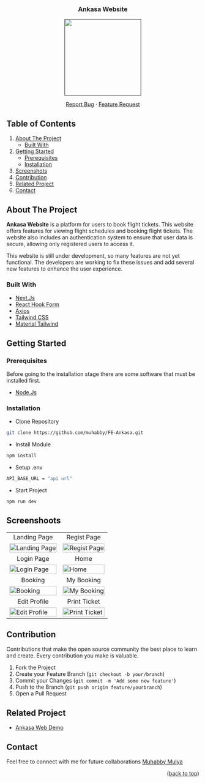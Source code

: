 <div id="top"></div>

<div align="center">
  <h3 align="center">Ankasa Website</h3>
  
  <a href="">
    <image align="center" width="200" src='https://res.cloudinary.com/dpasid4jl/image/upload/v1718761185/ankasa-assets/ankasa-logo/Ankasa_Logo_Square_btwdyg.png' />
  </a>

  <p></p>
  
  <p align="center">
    <a href="https://github.com/muhabby/FE-Ankasa/issues">Report Bug</a>
    ·
    <a href="https://github.com/muhabby/FE-Ankasa/issues">Feature Request</a>
  </p>
</div>

## Table of Contents

<div>
  <ol>
    <li>
      <a href="#about-the-project">About The Project</a>
      <ul>
        <li><a href="#built-with">Built With</a></li>
      </ul>
    </li>
    <li>
      <a href="#getting-started">Getting Started</a>
      <ul>
        <li><a href="#prerequisites">Prerequisites</a></li>
        <li><a href="#installation">Installation</a></li>
      </ul>
    </li>
    <li><a href="#screenshoots">Screenshots</a></li>
    <li><a href="#contribution">Contribution</a></li>
    <li><a href="#related-project">Related Project</a></li>
    <li><a href="#contact">Contact</a></li>
  </ol>
</div>

## About The Project

**Ankasa Website** is a platform for users to book flight tickets. This website offers features for viewing flight schedules and booking flight tickets. The website also includes an authentication system to ensure that user data is secure, allowing only registered users to access it.

This website is still under development, so many features are not yet functional. The developers are working to fix these issues and add several new features to enhance the user experience.

### Built With

- [Next.Js](https://nextjs.org/)
- [React Hook Form](https://react-hook-form.com/)
- [Axios](https://axios-http.com/)
- [Tailwind CSS](https://tailwindcss.com/)
- [Material Tailwind](https://www.material-tailwind.com/)

## Getting Started

### Prerequisites

Before going to the installation stage there are some software that must be installed first.

- [Node.Js](https://nodejs.org/en/download/)

### Installation

- Clone Repository

```sh
git clone https://github.com/muhabby/FE-Ankasa.git
```

- Install Module

```sh
npm install
```

- Setup .env

```sh
API_BASE_URL = "api url"
```

- Start Project

```sh
npm run dev
```

## Screenshoots

<p align="center" display=flex>
    <table>
        <tr>
            <td align="center">Landing Page</td>
            <td align="center">Regist Page</td>
        </tr>
        <tr>
            <td><image src="https://res.cloudinary.com/dpasid4jl/image/upload/v1718762085/ankasa-assets/ss-website/Landing_cdb7w4.png" alt="Landing Page" width=100%></td>
            <td><image src="https://res.cloudinary.com/dpasid4jl/image/upload/v1718762112/ankasa-assets/ss-website/Register_ozh1f8.png" alt="Regist Page" width=100%/></td>
        </tr>
        <tr>
            <td align="center">Login Page</td>
            <td align="center">Home</td>
        </tr>
        <tr>
            <td><image src="https://res.cloudinary.com/dpasid4jl/image/upload/v1718762090/ankasa-assets/ss-website/Login_rprset.png" alt="Login Page" width=100%></td>
            <td><image src="https://res.cloudinary.com/dpasid4jl/image/upload/v1718762065/ankasa-assets/ss-website/Schedule_qusxfg.png" alt="Home" width=100%/></td>
        </tr>
        <tr>
            <td align="center">Booking</td>
            <td align="center">My Booking</td>
        </tr>
        <tr>
            <td><image src="https://res.cloudinary.com/dpasid4jl/image/upload/v1718762064/ankasa-assets/ss-website/Booking_mc0tau.png" alt="Booking" width=100%></td>
            <td><image src="https://res.cloudinary.com/dpasid4jl/image/upload/v1718762091/ankasa-assets/ss-website/My_Booking_dzfvea.png" alt="My Booking" width=100%/></td>
        </tr>
        <tr>
            <td align="center">Edit Profile</td>
            <td align="center">Print Ticket</td>
        </tr>
        <tr>
            <td><image src="https://res.cloudinary.com/dpasid4jl/image/upload/v1718762065/ankasa-assets/ss-website/Edit_Profile_hjh7ib.png" alt="Edit Profile" width=100%></td>
            <td><image src="https://res.cloudinary.com/dpasid4jl/image/upload/v1718762105/ankasa-assets/ss-website/Print_Ticket_e7pf77.png" alt="Print Ticket" width=100%/></td>
        </tr>
    </table>  
</p>

## Contribution

Contributions that make the open source community the best place to learn and create. Every contribution you make is valuable.

1. Fork the Project
2. Create your Feature Branch (`git checkout -b your/branch`)
3. Commit your Changes (`git commit -m 'Add some new feature'`)
4. Push to the Branch (`git push origin feature/yourbranch`)
5. Open a Pull Request

## Related Project

- [Ankasa Web Demo](https://ankasa-topaz.vercel.app/)

## Contact

Feel free to connect with me for future collaborations [Muhabby Mulya](https://github.com/muhabby)

<p align="right">(<a href="#top">back to top</a>)</p>
